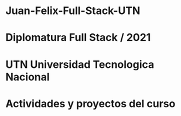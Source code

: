 # Juan-Felix-Full-Stack-UTN
# Diplomatura Full Stack / 2021
# UTN Universidad Tecnologica Nacional
# Actividades y proyectos del curso
